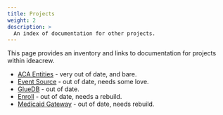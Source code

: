 ```yaml
---
title: Projects
weight: 2
description: >
  An index of documentation for other projects.
---
```


This page provides an inventory and links to documentation for projects within ideacrew.

* [ACA Entities](http://ic-aca-entities-docs.s3-website-us-east-1.amazonaws.com/trunk/) - very out of date, and bare.
* [Event Source](http://ic-event-source-docs.s3-website-us-east-1.amazonaws.com/trunk) - out of date, needs some love.
* [GlueDB](http://dchbx-gluedb-yardoc.s3-website-us-east-1.amazonaws.com/me_carrier_boarding/) - out of date.
* [Enroll](http://dchbx-enroll-yardoc.s3-website-us-east-1.amazonaws.com/trunk/) - out of date, needs a rebuild.
* [Medicaid Gateway](http://ic-medicaid-gateway-docs.s3-website-us-east-1.amazonaws.com/trunk/) - out of date, needs rebuild.